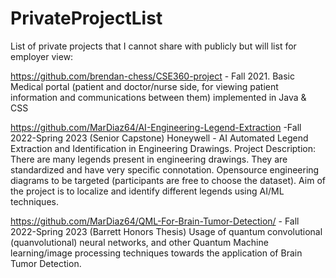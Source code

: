 # PrivateProjectList
List of private projects that I cannot share with publicly but will list for employer view:


https://github.com/brendan-chess/CSE360-project - Fall 2021. 
Basic Medical portal (patient and doctor/nurse side, for viewing patient information and communications between them)
implemented in Java & CSS

https://github.com/MarDiaz64/AI-Engineering-Legend-Extraction -Fall 2022-Spring 2023 (Senior Capstone)
Honeywell - AI Automated Legend Extraction and Identification in Engineering Drawings.
Project Description: There are many legends present in engineering drawings. They are standardized and have very specific connotation. 
Opensource engineering diagrams to be targeted (participants are free to choose the dataset). Aim of the project is to localize and identify 
different legends using AI/ML techniques.


https://github.com/MarDiaz64/QML-For-Brain-Tumor-Detection/ - Fall 2022-Spring 2023 (Barrett Honors Thesis)
Usage of quantum convolutional (quanvolutional) neural networks, and other Quantum Machine learning/image 
processing techniques towards the application of Brain Tumor Detection.



